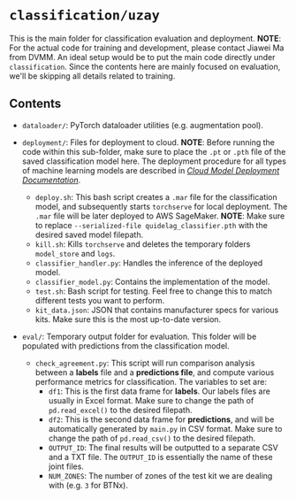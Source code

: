 # `classification/uzay`

This is the main folder for classification evaluation and deployment. **NOTE**: For the actual code for training and development, please contact Jiawei Ma from DVMM. An ideal setup would be to put the main code directly under `classification`. Since the contents here are mainly focused on evaluation, we'll be skipping all details related to training.

## Contents

* `dataloader/`: PyTorch dataloader utilities (e.g. augmentation pool).

* `deployment/`: Files for deployment to cloud. **NOTE**: Before running the code within this sub-folder, make sure to place the `.pt` or `.pth` file of the saved classification model here. The deployment procedure for all types of machine learning models are described in [*Cloud Model Deployment Documentation*](https://docs.google.com/document/d/1EAmBFSLx-ufW4sXXMWB2YcmJvLxy9XkA-dbNRiu1M6M/edit?usp=sharing).
	* `deploy.sh`: This bash script creates a `.mar` file for the classification model, and subsequently starts `torchserve` for local deployment. The `.mar` file will be later deployed to AWS SageMaker. **NOTE**: Make sure to replace `--serialized-file quidelag_classifier.pth` with the desired saved model filepath.
	* `kill.sh`: Kills `torchserve` and deletes the temporary folders `model_store` and `logs`.
	* `classifier_handler.py`: Handles the inference of the deployed model.
	* `classifier_model.py`: Contains the implementation of the model.
	* `test.sh`: Bash script for testing. Feel free to change this to match different tests you want to perform.
	* `kit_data.json`: JSON that contains manufacturer specs for various kits. Make sure this is the most up-to-date version.

* `eval/`: Temporary output folder for evaluation. This folder will be populated with predictions from the classification model.
	* `check_agreement.py`: This script will run comparison analysis between a **labels** file and a **predictions file**, and compute various performance metrics for classification. The variables to set are:
		* `df1`: This is the first data frame for **labels**. Our labels files are usually in Excel format. Make sure to change the path of `pd.read_excel()` to the desired filepath.
		* `df2`: This is the second data frame for **predictions**, and will be automatically generated by `main.py` in CSV format. Make sure to change the path of `pd.read_csv()` to the desired filepath.
		* `OUTPUT_ID`: The final results will be outputted to a separate CSV and a TXT file. The `OUTPUT_ID` is essentially the name of these joint files.
		* `NUM_ZONES`: The number of zones of the test kit we are dealing with (e.g. `3` for BTNx).



